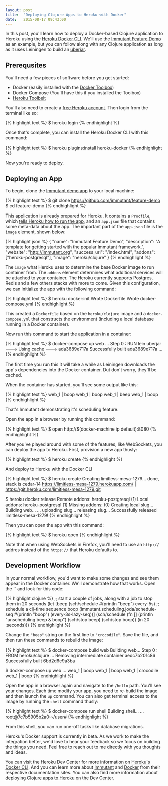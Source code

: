 ```yaml
---
layout: post
title:  "Deploying Clojure Apps to Heroku with Docker"
date:   2015-08-17 09:43:00
---
```


In this post, you'll learn how to deploy a Docker-based Clojure application to Heroku using the [Heroku Docker CLI](https://blog.heroku.com/archives/2015/8/17/docker_updates_local_data_stores_and_more_languages). We'll use the [Immutant Feature Demo](https://github.com/immutant/feature-demo) as an example, but you can follow along with any Clojure application as long as it uses Leiningen to build an [uberjar](https://github.com/technomancy/leiningen/blob/master/doc/TUTORIAL.md#uberjar).

## Prerequsites

You'll need a few pieces of software before you get started:

* Docker (easily installed with the [Docker Toolbox](https://www.docker.com/toolbox))
* Docker Compose (You'll have this if you installed the Toolbox)
* [Heroku Toolbelt](https://toolbelt.heroku.com/)

You'll also need to create a [free Heroku account](http://heroku.com/). Then login from the terminal like so:

{% highlight text %}
$ heroku login
{% endhighlight %}

Once that's complete, you can install the Heroku Docker CLI with this command:

{% highlight text %}
$ heroku plugins:install heroku-docker
{% endhighlight %}

Now you're ready to deploy.

## Deploying an App

To begin, clone the [Immutant demo app](https://github.com/immutant/feature-demo) to your local machine:

{% highlight text %}
$ git clone https://github.com/immutant/feature-demo
$ cd feature-demo
{% endhighlight %}

This application is already prepared for Heroku. It contains a `Procfile`, which [tells Heroku how to run the app](https://devcenter.heroku.com/articles/procfile), and an `app.json` file that contains some meta-data about the app. The important part of the `app.json` file is the `image` element, shown below:

{% highlight json %}
{
  "name": "Immutant Feature Demo",
  "description": "A template for getting started with the popular Immutant framework.",
  "website": "http://immutant.org",
  "success_url": "/index.html",
  "addons": ["heroku-postgresql"],
  "image": "heroku/clojure"
}
{% endhighlight %}

The `image` what Heroku uses to determine the base Docker image to run container from.
The `addons` element determines what additional services will be attached to your container. The Heroku
currently supports Postgres, Redis and a few others stacks with more to come.
Given this configuration, we can initialize the app with the following command:

{% highlight text %}
$ heroku docker:init
Wrote Dockerfile
Wrote docker-compose.yml
{% endhighlight %}

This created a `Dockerfile` based on the `heroku/clojure` image and a `docker-compose.yml` that constructs the environment (including a local database running in a Docker container).

Now run this command to start the application in a container:


{% highlight text %}
$ docker-compose up web
...
Step 0 : RUN lein uberjar
 ---> Using cache
 ---> ada3689e717a
Successfully built ada3689e717a
...
{% endhighlight %}

The first time you run this it will take a while as Leiningen downloads the app's dependencies into the Docker container. Dut don't worry, they'll be cached.

When the container has started, you'll see some output like this:

{% highlight text %}
web_1              | boop
web_1              | boop
web_1              | beep
web_1              | boop
{% endhighlight %}

That's Immutant demonstrating it's scheduling feature.

Open the app in a browser by running this command:

{% highlight text %}
$ open http://$(docker-machine ip default):8080
{% endhighlight %}

After you've played around with some of the features, like WebSockets, you can deploy the app to Heroku. First, provision a new app thusly:

{% highlight text %}
$ heroku create
{% endhighlight %}

And deploy to Heroku with the Docker CLI

{% highlight text %}
$ heroku create
Creating limitless-mesa-1279... done, stack is cedar-14
https://limitless-mesa-1279.herokuapp.com/ | https://git.heroku.com/limitless-mesa-1279.git

$ heroku docker:release
Remote addons: heroku-postgresql (1)
Local addons: heroku-postgresql (1)
Missing addons:  (0)
Creating local slug...
Building web...
...
uploading slug...
releasing slug...
Successfully released limitless-mesa-1279!
{% endhighlight %}

Then you can open the app with this command:

{% highlight text %}
$ heroku open
{% endhighlight %}

Note that when using WebSockets in Firefox, you'll need to use an `http://` addres instead of the `https://` that Heroku defaults to.

## Development Workflow

In your normal workflow, you'd want to make some changes and see them appear in the Docker container. We'll demonstrate how that works. Open the `` and look for this code:

{% highlight clojure %}
;; start a couple of jobs, along with a job to stop them in 20 seconds
(let [beep (sch/schedule #(println "beep") every-5s)
      ;; schedule a clj-time sequence
      boop (immutant.scheduling.joda/schedule-seq #(println "boop") (every-3s-lazy-seq))]
  (sch/schedule
    (fn []
      (println "unscheduling beep & boop")
      (sch/stop beep)
      (sch/stop boop))
    (in 20 :seconds)))
{% endhighlight %}

Change the `"beep"` string on the first line to `"crocodile"`.
Save the file, and then run these commands to rebuild the image:

{% highlight text %}
$ docker-compose build web
Building web...
Step 0 : FROM heroku/clojure
...
Removing intermediate container aedc7b201c86
Successfully built 6bd2d6e9a3ba

$ docker-compose up web
...
web_1              | boop
web_1              | boop
web_1              | crocodile
web_1              | boop
{% endhighlight %}

Open the app in a browser again and navigate to the `/hello` path. You'll see your changes. Each time modify your app, you need to re-build the image and then launch the `up` command. You can also get terminal access to the image by running the `shell` command thusly:

{% highlight text %}
$ docker-compose run shell
Building shell...
...
root@7c7b5905b2a0:~/user#
{% endhighlight %}

From this shell, you can run one-off tasks like database migrations.

Heroku's Docker support is currently in beta. As we work to make the integration
better, we'd love to hear your feedback so we focus on building the things you need.
Feel free to reach out to me directly with you thoughts and ideas.

You can visit the Heroku Dev Center for more information on [Heroku's Docker CLI](https://blog.heroku.com/archives/2015/8/17/docker_updates_local_data_stores_and_more_languages).
And you can learn more about [Immutant](http://immutant.org/) and [Docker](https://docs.docker.com/)
from their respective documentation sites. You can also find more information about
[deploying Clojure apps to Heroku](https://devcenter.heroku.com/articles/deploying-clojure) on the Dev Center.
